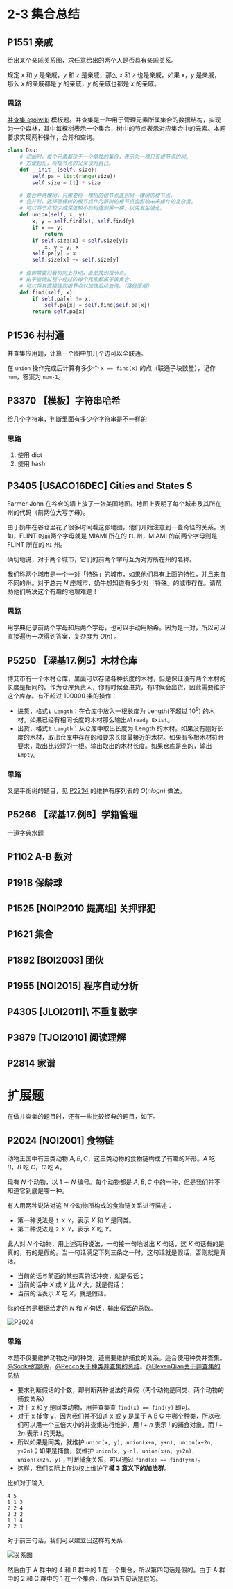 # 2-3 集合总结

## P1551	亲戚

给出某个亲戚关系图，求任意给出的两个人是否具有亲戚关系。

规定 $x$ 和 $y$ 是亲戚，$y$ 和 $z$ 是亲戚，那么 $x$ 和 $z$ 也是亲戚。如果 $x$，$y$ 是亲戚，那么 $x$ 的亲戚都是 $y$ 的亲戚，$y$ 的亲戚也都是 $x$ 的亲戚。

### 思路

[并查集 @oiwiki](https://oi-wiki.org/ds/dsu/) 模板题。并查集是一种用于管理元素所属集合的数据结构，实现为一个森林，其中每棵树表示一个集合，树中的节点表示对应集合中的元素。本题要求实现两种操作，合并和查询。

```python
class Dsu:
    # 初始时，每个元素都位于一个单独的集合，表示为一棵只有根节点的树。
    # 方便起见，将根节点的父亲设为自己。
    def __init__(self, size):
        self.pa = list(range(size))
        self.size = [1] * size

    # 要合并两棵树，只需要将一棵树的根节点连到另一棵树的根节点。
    # 合并时，选择哪棵树的根节点作为新树的根节点会影响未来操作的复杂度。
    # 可以将节点较少或深度较小的树连到另一棵，以免发生退化。
    def union(self, x, y):
        x, y = self.find(x), self.find(y)
        if x == y:
            return
        if self.size[x] < self.size[y]:
            x, y = y, x
        self.pa[y] = x
        self.size[x] += self.size[y]
    
    # 查询需要沿着树向上移动，直至找到根节点。
    # 由于查询过程中经过的每个元素都属于该集合，
    # 可以将其直接连到根节点以加快后续查询。（路径压缩）
    def find(self, x):
        if self.pa[x] != x:
            self.pa[x] = self.find(self.pa[x])
        return self.pa[x]
```

## P1536	村村通

并查集应用题，计算一个图中加几个边可以全联通。

在 `union` 操作完成后计算有多少个 `x == find(x)` 的点（联通子块数量），记作 `num`，答案为 `num-1`。

## P3370	【模板】字符串哈希

给几个字符串，判断里面有多少个字符串是不一样的

### 思路

1. 使用 dict
2. 使用 hash

## P3405	\[USACO16DEC\] Cities and States S

Farmer John 在谷仓的墙上放了一张美国地图。地图上表明了每个城市及其所在州的代码（前两位大写字母）。

由于奶牛在谷仓里花了很多时间看这张地图，他们开始注意到一些奇怪的关系。例如，FLINT 的前两个字母就是 MIAMI 所在的 `FL` 州，MIAMI 的前两个字母则是 FLINT 所在的 `MI` 州。  

确切地说，对于两个城市，它们的前两个字母互为对方所在州的名称。

我们称两个城市是一个一对「特殊」的城市，如果他们具有上面的特性，并且来自不同的州。对于总共 $N$ 座城市，奶牛想知道有多少对「特殊」的城市存在。请帮助他们解决这个有趣的地理难题！

### 思路

用字典记录前两个字母和后两个字母，也可以手动用哈希。因为是一对，所以可以直接遍历一次得到答案，复杂度为 $O(n)$ 。

## P5250	【深基17.例5】木材仓库

博艾市有一个木材仓库，里面可以存储各种长度的木材，但是保证没有两个木材的长度是相同的。作为仓库负责人，你有时候会进货，有时候会出货，因此需要维护这个库存。有不超过 100000 条的操作：

- 进货，格式`1 Length`：在仓库中放入一根长度为 Length(不超过 $10^9$) 的木材。如果已经有相同长度的木材那么输出`Already Exist`。
- 出货，格式`2 Length`：从仓库中取出长度为 Length 的木材。如果没有刚好长度的木材，取出仓库中存在的和要求长度最接近的木材。如果有多根木材符合要求，取出比较短的一根。输出取出的木材长度。如果仓库是空的，输出`Empty`。

### 思路

又是平衡树的题目，见 [P2234](../2-1_linearList/readme.md/#p2234hnoi2002-营业额统计) 的维护有序列表的 $O(nlogn)$ 做法。

## P5266	【深基17.例6】学籍管理

一道字典水题

## P1102	A-B 数对

## P1918	保龄球

## P1525	[NOIP2010 提高组] 关押罪犯

## P1621	集合

## P1892	\[BOI2003\] 团伙

## P1955	\[NOI2015\] 程序自动分析

## P4305	\[JLOI2011]\ 不重复数字

## P3879	\[TJOI2010\] 阅读理解	

## P2814	家谱

# 扩展题

在做并查集的题目时，还有一些比较经典的题目，如下。

## P2024    \[NOI2001\] 食物链

动物王国中有三类动物 $A,B,C$，这三类动物的食物链构成了有趣的环形。$A$ 吃 $B$，$B$ 吃 $C$，$C$ 吃 $A$。

现有 $N$ 个动物，以 $1 \sim N$ 编号。每个动物都是 $A,B,C$ 中的一种，但是我们并不知道它到底是哪一种。

有人用两种说法对这 $N$ 个动物所构成的食物链关系进行描述：

- 第一种说法是 `1 X Y`，表示 $X$ 和 $Y$ 是同类。
- 第二种说法是 `2 X Y`，表示 $X$ 吃 $Y$。

此人对 $N$ 个动物，用上述两种说法，一句接一句地说出 $K$ 句话，这 $K$ 句话有的是真的，有的是假的。当一句话满足下列三条之一时，这句话就是假话，否则就是真话。

- 当前的话与前面的某些真的话冲突，就是假话；
- 当前的话中 $X$ 或 $Y$ 比 $N$ 大，就是假话；
- 当前的话表示 $X$ 吃 $X$，就是假话。

你的任务是根据给定的 $N$ 和 $K$ 句话，输出假话的总数。

![P2024](images/image.png)

### 思路

本题不仅要维护动物之间的种类，还需要维护捕食的关系。适合使用种类并查集。[@Sooke的题解](https://www.luogu.com.cn/article/1a654mcf)，[@Pecco关于种类并查集的总结](https://zhuanlan.zhihu.com/p/97813717)。[@ElevenQian关于并查集的总结](https://www.cnblogs.com/Eleven-Qian-Shan/p/13154721.html)
- 要求判断假话的个数，即判断两种说法的真假（两个动物是同类、两个动物的捕食关系）
- 对于 x 和 y 是同类动物，用并查集查 `find(x) == find(y)` 即可。
- 对于 x 捕食 y，因为我们并不知道 x 或 y 是属于 A B C 中哪个种类，所以我们可以用一个三倍大小的并查集进行维护，用 $i+n$ 表示 $i$ 的捕食对象，而 $i+2n$ 表示 $i$ 的天敌。
- 所以如果是同类，就维护 `union(x, y), union(x+n, y+n), union(x+2n, y+2n)`；如果是捕食，就维护 `union(x, y+n), union(x+n, y+2n), union(x+2n, y)`；判断捕食关系，可以通过 `find(x) == find(y+n)`。
- 这样，我们实际上在边权上维护了**模 3 意义下的加法群**。

比如对于输入

```
4 5
1 1 3
2 2 4
2 3 2
1 1 4
2 2 1
```

对于前三句话，我们可以建立出这样的关系

![关系图](images/image-1.png)

然后由于 A 群中的 4 和 B 群中的 1 在一个集合，所以第四句话是假的。由于 A 群中的 2 和 C 群中的 1 在一个集合，所以第五句话是假的。